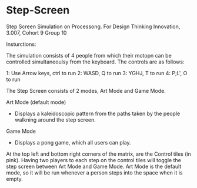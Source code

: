 # Step-Screen
Step Screen Simulation on Processong. For Design Thinking Innovation, 3.007, Cohort 9 Group 10

Insturctions:

The simulation consists of 4 people from which their motopn can be controlled simultaneoulsy from the keyboard.
The controls are as follows:

1: Use Arrow keys, ctrl to run
2: WASD, Q to run
3: YGHJ, T to run
4: P;L', O to run

The Step Screen consists of 2 modes, Art Mode and Game Mode.

Art Mode (default mode)
- Displays a kaleidoscopic pattern from the paths taken by the people walkning around the step screen.

Game Mode 
- Displays a pong game, which all users can play.


At the top left and bottom right corners of the matrix, are the Control tiles (in pink). Having two players to each step on the control tiles will toggle the step screen between Art Mode and Game Mode.
Art Mode is the default mode, so it will be run whenever a person steps into the space when it is empty.
